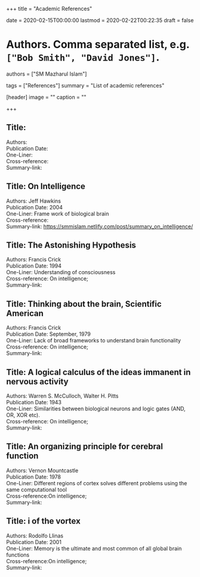 +++
title = "Academic References"

date = 2020-02-15T00:00:00
lastmod = 2020-02-22T00:22:35
draft = false

# Authors. Comma separated list, e.g. `["Bob Smith", "David Jones"]`.
authors = ["SM Mazharul Islam"]

tags = ["References"]
summary = "List of academic references"

[header]
image = ""
caption = ""

+++

## Title:
Authors: \
Publication Date: \
One-Liner: \
Cross-reference: \
Summary-link: 


## Title: On Intelligence

Authors: Jeff Hawkins \
Publication Date: 2004 \
One-Liner: Frame work of biological brain \
Cross-reference: \
Summary-link: https://smmislam.netlify.com/post/summary_on_intelligence/ 


## Title: The Astonishing Hypothesis

Authors: Francis Crick \
Publication Date: 1994 \
One-Liner: Understanding of consciousness \
Cross-reference: On intelligence; \
Summary-link: 


## Title: Thinking about the brain, Scientific American

Authors: Francis Crick \
Publication Date: September, 1979 \
One-Liner: Lack of broad frameworks to understand brain functionality \
Cross-reference: On intelligence; \
Summary-link: 


## Title: A logical calculus of the ideas immanent in nervous activity

Authors: Warren S. McCulloch, Walter H. Pitts \
Publication Date: 1943 \
One-Liner: Similarities between biological neurons and logic gates (AND, OR, XOR etc). \
Cross-reference: On intelligence; \
Summary-link: 


## Title: An organizing principle for cerebral function

Authors: Vernon Mountcastle \
Publication Date: 1978 \
One-Liner: Different regions of cortex solves different problems using the same computational tool \
Cross-reference:On intelligence; \
Summary-link: 


## Title: i of the vortex

Authors: Rodolfo Llinas \
Publication Date: 2001 \
One-Liner: Memory is the ultimate and most common of all global brain functions \
Cross-reference:On intelligence; \
Summary-link: 
